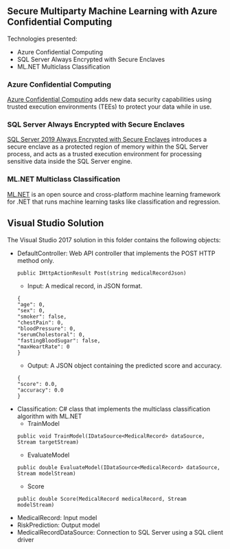 ## Secure Multiparty Machine Learning with Azure Confidential Computing

Technologies presented:
- Azure Confidential Computing
- SQL Server Always Encrypted with Secure Enclaves
- ML.NET Multiclass Classification

### Azure Confidential Computing
[Azure Confidential Computing](https://azure.microsoft.com/en-us/solutions/confidential-compute/) adds new data security capabilities using trusted execution environments (TEEs) to protect your data while in use.

### SQL Server Always Encrypted with Secure Enclaves
[SQL Server 2019 Always Encrypted with Secure Enclaves](https://aka.ms/AlwaysEncryptedwithSecureEnclaves) introduces a secure enclave as a protected region of memory within the SQL Server process, and acts as a trusted execution environment for processing sensitive data inside the SQL Server engine.

### ML.NET Multiclass Classification
[ML.NET](https://dot.net/ml) is an open source and cross-platform machine learning framework for .NET that runs machine learning tasks like classification and regression.

## Visual Studio Solution
The Visual Studio 2017 solution in this folder contains the following objects:
- DefaultController: Web API controller that implements the POST HTTP method only.
  ```
  public IHttpActionResult Post(string medicalRecordJson)
  ```
  - Input: A medical record, in JSON format.
  ```
  {
  "age": 0,
  "sex": 0,
  "smoker": false,
  "chestPain": 0,
  "bloodPressure": 0,
  "serumCholestoral": 0,
  "fastingBloodSugar": false,
  "maxHeartRate": 0
  }
  ```
  - Output: A JSON object containing the predicted score and accuracy.
  ```
  {
  "score": 0.0,
  "accuracy": 0.0
  }
  ```
- Classification: C# class that implements the multiclass classification algorithm with ML.NET
  - TrainModel
  ```
  public void TrainModel(IDataSource<MedicalRecord> dataSource, Stream targetStream)
  ```
  - EvaluateModel
  ```
  public double EvaluateModel(IDataSource<MedicalRecord> dataSource, Stream modelStream)
  ```
  - Score
  ```
  public double Score(MedicalRecord medicalRecord, Stream modelStream)
  ```
- MedicalRecord: Input model
- RiskPrediction: Output model
- MedicalRecordDataSource: Connection to SQL Server using a SQL client driver

